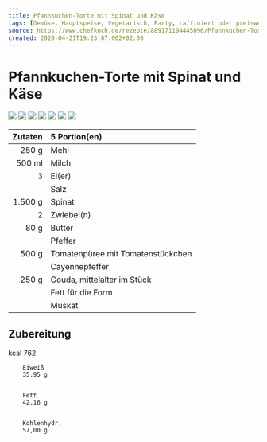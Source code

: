 ```yaml
---
title: Pfannkuchen-Torte mit Spinat und Käse
tags: [Gemüse, Hauptspeise, Vegetarisch, Party, raffiniert oder preiswert, Snack, Kinder, Mehlspeisen, Überbacken, Gluten, Lactose]
source: https://www.chefkoch.de/rezepte/889171194445096/Pfannkuchen-Torte-mit-Spinat-und-Kaese.html
created: 2020-04-21T19:23:07.002+02:00
---
```


# Pfannkuchen-Torte mit Spinat und Käse

![](https://img.chefkoch-cdn.de/rezepte/889171194445096/bilder/1116196/crop-360x240/pfannkuchen-torte-mit-spinat-und-kaese.jpg) ![](https://img.chefkoch-cdn.de/rezepte/889171194445096/bilder/329432/crop-360x240/pfannkuchen-torte-mit-spinat-und-kaese.jpg) ![](https://img.chefkoch-cdn.de/rezepte/889171194445096/bilder/566480/crop-360x240/pfannkuchen-torte-mit-spinat-und-kaese.jpg) ![](https://img.chefkoch-cdn.de/rezepte/889171194445096/bilder/104419/crop-360x240/pfannkuchen-torte-mit-spinat-und-kaese.jpg) ![](https://img.chefkoch-cdn.de/rezepte/889171194445096/bilder/1119802/crop-360x240/pfannkuchen-torte-mit-spinat-und-kaese.jpg) ![](https://img.chefkoch-cdn.de/rezepte/889171194445096/bilder/420653/crop-360x240/pfannkuchen-torte-mit-spinat-und-kaese.jpg) ![](https://img.chefkoch-cdn.de/rezepte/889171194445096/bilder/724463/crop-360x240/pfannkuchen-torte-mit-spinat-und-kaese.jpg)

| **Zutaten** | 5 Portion(en)                     |
| ----------: | :-------------------------------- |
|       250 g | Mehl                              |
|      500 ml | Milch                             |
|           3 | Ei(er)                            |
|             | Salz                              |
|     1.500 g | Spinat                            |
|           2 | Zwiebel(n)                        |
|        80 g | Butter                            |
|             | Pfeffer                           |
|       500 g | Tomatenpüree mit Tomatenstückchen |
|             | Cayennepfeffer                    |
|       250 g | Gouda, mittelalter im Stück       |
|             | Fett für die Form                 |
|             | Muskat                            |

## Zubereitung

kcal
        762
    
    
        Eiweiß
        35,95 g
    
    
        Fett
        42,16 g
    
    
        Kohlenhydr.
        57,00 g